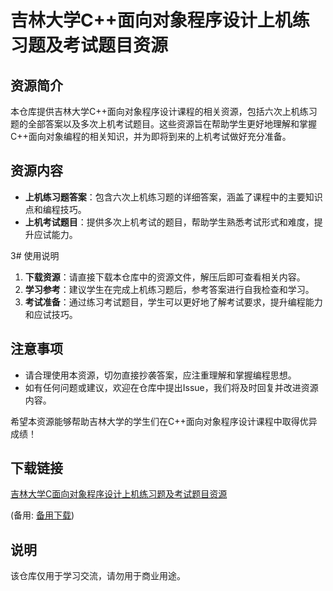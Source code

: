 # 吉林大学C++面向对象程序设计上机练习题及考试题目资源

## 资源简介

本仓库提供吉林大学C++面向对象程序设计课程的相关资源，包括六次上机练习题的全部答案以及多次上机考试题目。这些资源旨在帮助学生更好地理解和掌握C++面向对象编程的相关知识，并为即将到来的上机考试做好充分准备。

## 资源内容

- **上机练习题答案**：包含六次上机练习题的详细答案，涵盖了课程中的主要知识点和编程技巧。
- **上机考试题目**：提供多次上机考试的题目，帮助学生熟悉考试形式和难度，提升应试能力。

3# 使用说明

1. **下载资源**：请直接下载本仓库中的资源文件，解压后即可查看相关内容。
2. **学习参考**：建议学生在完成上机练习题后，参考答案进行自我检查和学习。
3. **考试准备**：通过练习考试题目，学生可以更好地了解考试要求，提升编程能力和应试技巧。

## 注意事项

- 请合理使用本资源，切勿直接抄袭答案，应注重理解和掌握编程思想。
- 如有任何问题或建议，欢迎在仓库中提出Issue，我们将及时回复并改进资源内容。

希望本资源能够帮助吉林大学的学生们在C++面向对象程序设计课程中取得优异成绩！

## 下载链接
[吉林大学C面向对象程序设计上机练习题及考试题目资源](https://pan.quark.cn/s/d4f070ec7e92) 

(备用: [备用下载](https://pan.baidu.com/s/1xFOooRj8VJc-Zxfma-EbdA?pwd=1234))

## 说明

该仓库仅用于学习交流，请勿用于商业用途。
